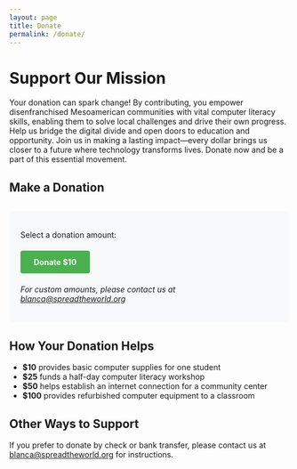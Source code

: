 ```yaml
---
layout: page
title: Donate
permalink: /donate/
---
```


# Support Our Mission

Your donation can spark change! By contributing, you empower disenfranchised Mesoamerican communities with vital computer literacy skills, enabling them to solve local challenges and drive their own progress. Help us bridge the digital divide and open doors to education and opportunity. Join us in making a lasting impact—every dollar brings us closer to a future where technology transforms lives. Donate now and be a part of this essential movement.

## Make a Donation

<div class="donation-container">
  <p>Select a donation amount:</p>
  
  <div class="donation-options">
    <a href="https://buy.stripe.com/bIY9C9g8E3flerK001" class="donation-button">Donate $10</a>
  </div>
  
  <p class="custom-amount-text">For custom amounts, please contact us at <a href="mailto:blanca@spreadtheworld.org">blanca@spreadtheworld.org</a></p>
</div>

<style>
.donation-container {
  max-width: 600px;
  margin: 30px 0;
  padding: 20px;
  border-radius: 8px;
  background-color: #f8f9fa;
}

.donation-options {
  display: flex;
  flex-wrap: wrap;
  gap: 15px;
  margin: 20px 0;
}

.donation-button {
  display: inline-block;
  padding: 12px 24px;
  background-color: #4CAF50;
  color: white;
  border: none;
  border-radius: 4px;
  font-weight: bold;
  text-align: center;
  cursor: pointer;
  transition: background-color 0.3s;
  text-decoration: none;
}

.donation-button:hover {
  background-color: #45a049;
  text-decoration: none;
  color: white;
}

.custom-amount-text {
  margin-top: 20px;
  font-style: italic;
}

#error-message {
  color: #d32f2f;
  margin-top: 10px;
}
</style>

## How Your Donation Helps

- **$10** provides basic computer supplies for one student
- **$25** funds a half-day computer literacy workshop
- **$50** helps establish an internet connection for a community center
- **$100** provides refurbished computer equipment to a classroom

## Other Ways to Support

If you prefer to donate by check or bank transfer, please contact us at [blanca@spreadtheworld.org](mailto:blanca@spreadtheworld.org) for instructions.
